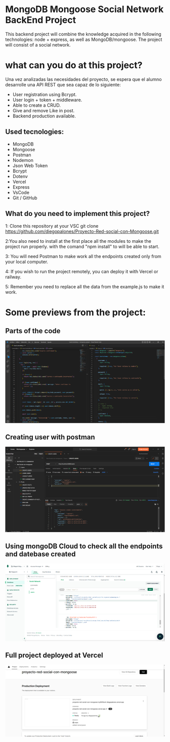 #  MongoDB Mongoose Social Network BackEnd Project
This backend project will combine the knowledge acquired in the following technologies:
node + express, as well as MongoDB/mongoose.
The project will consist of a social network.

# what can you do at this project?

Una vez analizadas las necesidades del proyecto, se espera
que el alumno desarrolle una API REST que sea capaz de lo siguiente:
- User registration using Bcrypt. 
- User login + token + middleware.
- Able to create a CRUD.
- Give and remove Like in post.
- Backend production available.

## Used tecnologies:

- MongoDB
- Mongoose
- Postman
- Nodemon 
- Json Web Token
- Bcrypt
- Dotenv
- Vercel
- Express
- VsCode
- Git / GitHub

## What do you need to implement this project?

1: Clone this repository at your VSC  git clone https://github.com/diegopalones/Proyecto-Red-social-con-Mongoose.git

2:You also need to install at the first place all the modules to make the project run properly.
with the comand "npm install" to will be able to start.

3: You will need Postman to make work all the endpoints created only from your local computer.

4: If you wish to run the project remotely, you can deploy it with Vercel or railway.

5: Remember you need to replace all the data from the example.js to make it work.

# Some previews from the project:

## Parts of the code
![image](assets\code.png)

## Creating user with postman
![image](assets\Create_User.png)

## Using mongoDB Cloud to check all the endpoints and datebase created
![image](assets\mongo_db.png)

## Full project deployed at Vercel
![image](/assets/Vercel.png)





